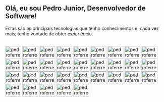 ## Olá, eu sou Pedro Junior, Desenvolvedor de Software!

<div style="display: inline_block">
  <p>Estas são as principais tecnologias que tenho conhecimentos e, cada vez mais, tenho vontade de obter experiência.</p>
  <br>
  <img align="center" alt="pedroferreiracjr-java" height="40" width="50" src="https://cdn.jsdelivr.net/gh/devicons/devicon/icons/java/java-original-wordmark.svg" />
  <img align="center" alt="pedroferreiracjr-cplusplus" height="40" width="50" src="https://cdn.jsdelivr.net/gh/devicons/devicon/icons/cplusplus/cplusplus-original.svg" />
  <img align="center" alt="pedroferreiracjr-javascript" height="40" width="50" src="https://cdn.jsdelivr.net/gh/devicons/devicon/icons/javascript/javascript-original.svg" />
  <img align="center" alt="pedroferreiracjr-typescript" height="40" width="50" src="https://cdn.jsdelivr.net/gh/devicons/devicon/icons/typescript/typescript-original.svg" />
  <img align="center" alt="pedroferreiracjr-kotlin" height="40" width="50" src="https://cdn.jsdelivr.net/gh/devicons/devicon/icons/kotlin/kotlin-original.svg" />
  <img align="center" alt="pedroferreiracjr-mysql" height="40" width="50" src="https://cdn.jsdelivr.net/gh/devicons/devicon/icons/mysql/mysql-original-wordmark.svg" />
  <img align="center" alt="pedroferreiracjr-oracle" height="40" width="50" src="https://cdn.jsdelivr.net/gh/devicons/devicon/icons/oracle/oracle-original.svg" />
  <img align="center" alt="pedroferreiracjr-mongodb" height="40" width="50" src="https://cdn.jsdelivr.net/gh/devicons/devicon/icons/mongodb/mongodb-original-wordmark.svg" />
  <img align="center" alt="pedroferreiracjr-redis" height="40" width="50" src="https://cdn.jsdelivr.net/gh/devicons/devicon/icons/redis/redis-original.svg" />
  <img align="center" alt="pedroferreiracjr-sqlite" height="40" width="50" src="https://cdn.jsdelivr.net/gh/devicons/devicon/icons/sqlite/sqlite-original.svg" />
  <img align="center" alt="pedroferreiracjr-springframework" height="40" width="50" src="https://cdn.jsdelivr.net/gh/devicons/devicon/icons/spring/spring-original.svg" />
  <img align="center" alt="pedroferreiracjr-docker" height="40" width="50" src="https://cdn.jsdelivr.net/gh/devicons/devicon/icons/docker/docker-original.svg" />
  <img align="center" alt="pedroferreiracjr-android" height="40" width="50" src="https://cdn.jsdelivr.net/gh/devicons/devicon/icons/android/android-original.svg" />
  <img align="center" alt="pedroferreiracjr-nodejs" height="40" width="50" src="https://cdn.jsdelivr.net/gh/devicons/devicon/icons/nodejs/nodejs-original.svg" />
  <img align="center" alt="pedroferreiracjr-expressjs" height="40" width="50" src="https://cdn.jsdelivr.net/gh/devicons/devicon/icons/express/express-original-wordmark.svg" />
  <img align="center" alt="pedroferreiracjr-npm" height="40" width="50" src="https://cdn.jsdelivr.net/gh/devicons/devicon/icons/npm/npm-original-wordmark.svg" />
  <img align="center" alt="pedroferreiracjr-git" height="40" width="50" src="https://cdn.jsdelivr.net/gh/devicons/devicon/icons/git/git-original.svg" />
  <img align="center" alt="pedroferreiracjr-github" height="40" width="50" src="https://cdn.jsdelivr.net/gh/devicons/devicon/icons/github/github-original.svg" />
  <img align="center" alt="pedroferreiracjr-html5" height="40" width="50" src="https://cdn.jsdelivr.net/gh/devicons/devicon/icons/html5/html5-original.svg" />
  <img align="center" alt="pedroferreiracjr-css3" height="40" width="50" src="https://cdn.jsdelivr.net/gh/devicons/devicon/icons/css3/css3-original.svg" />
  <img align="center" alt="pedroferreiracjr-bootstrap" height="40" width="50" src="https://cdn.jsdelivr.net/gh/devicons/devicon/icons/bootstrap/bootstrap-original.svg" />
  <img align="center" alt="pedroferreiracjr-angular" height="40" width="50" src="https://cdn.jsdelivr.net/gh/devicons/devicon/icons/angularjs/angularjs-original.svg" />
  <img align="center" alt="pedroferreiracjr-webpack" height="40" width="50" src="https://cdn.jsdelivr.net/gh/devicons/devicon/icons/webpack/webpack-original.svg" />
  <img align="center" alt="pedroferreiracjr-jasmine" height="40" width="50" src="https://cdn.jsdelivr.net/gh/devicons/devicon/icons/jasmine/jasmine-plain.svg" />
  <img align="center" alt="pedroferreiracjr-vscode" height="40" width="50" src="https://cdn.jsdelivr.net/gh/devicons/devicon/icons/vscode/vscode-original.svg" />
  <img align="center" alt="pedroferreiracjr-intellij" height="40" width="50" src="https://cdn.jsdelivr.net/gh/devicons/devicon/icons/intellij/intellij-original.svg" />
  <img align="center" alt="pedroferreiracjr-chrome" height="40" width="50" src="https://cdn.jsdelivr.net/gh/devicons/devicon/icons/chrome/chrome-original.svg" />
  <img align="center" alt="pedroferreiracjr-cmake" height="40" width="50" src="https://cdn.jsdelivr.net/gh/devicons/devicon/icons/cmake/cmake-original.svg" />
  <img align="center" alt="pedroferreiracjr-ubuntu" height="40" width="50" src="https://cdn.jsdelivr.net/gh/devicons/devicon/icons/ubuntu/ubuntu-plain.svg" />
  <img align="center" alt="pedroferreiracjr-gitlab" height="40" width="50" src="https://cdn.jsdelivr.net/gh/devicons/devicon/icons/gitlab/gitlab-original-wordmark.svg" />
  <img align="center" alt="pedroferreiracjr-tomcat" height="40" width="50" src="https://cdn.jsdelivr.net/gh/devicons/devicon/icons/tomcat/tomcat-original.svg" />
  <img align="center" alt="pedroferreiracjr-jenkins" height="40" width="50" src="https://cdn.jsdelivr.net/gh/devicons/devicon/icons/jenkins/jenkins-original.svg" />
</div>
